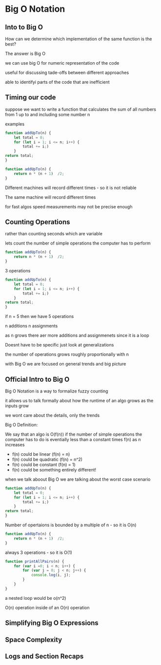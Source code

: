 # Big O Notation

## Into to Big O

How can we determine which implementation of the same function is the best?

The answer is Big O

we can use big O for numeric representation of the code

useful for discussing tade-offs between different approaches

able to identifyi parts of the code that are inefficient

## Timing our code

suppose we want to write a function that calculates the sum of all numbers from 1 up to and including some number n

examples

```javascript
function addUpTo(n) {
    let total = 0;
    for (let i = 1; i <= n; i++) {
        total += i;)
    }
return total;
}
```

```Javascript
function addUpTo(n) {
    return n * (n + 1)  /2;
}
```

Different machines will record different times - so it is not reliable

The same machine will record different times

for fast algos speed measurements may not be precise enough

## Counting Operations

rather than counting seconds which are variable

lets count the number of simple operations the computer has to perform

```Javascript
function addUpTo(n) {
    return n * (n + 1)  /2;
}
```

3 operations

```Javascript
function addUpTo(n) {
    let total = 0;
    for (let i = 1; i <= n; i++) {
        total += i;)
    }
return total;
}
```
if n = 5 then we have 5 operations

n additions
n assignments

as n grows there aer more additions and assignmenets since it is a loop

Doesnt have to be specific just look at generalizations

the number of operations grows roughly proportionally with n

with Big O we are focused on general trends and big picture

## Official Intro to Big O

Big O Notation is a way to formalize fuzzy counting

it allows us to talk formally about how the runtime of an algo grows as the inputs grow

we wont care about the details, only the trends

Big O Definition:

We say that an algo is O(f(n)) if the number of simple operations the computer has to do is eventially less than a constant times f(n) as n increases

- f(n) could be linear (f(n) = n)
- f(n) could be quadratic (f(n) = n^2)
- f(n) could be constant (f(n) = 1)
- f(n) could be something entirely different!

when we talk aboout Big O we are talking about the worst case scenario


```Javascript
function addUpTo(n) {
    let total = 0;
    for (let i = 1; i <= n; i++) {
        total += i;)
    }
return total;
}
```
Number of opertaions is bounded by a multiple of n - so it is O(n)

```Javascript
function addUpTo(n) {
    return n * (n + 1)  /2;
}
```
always 3 operations - so it is O(1)


``` javascript
function printAllPairs(n) {
    for (var i =0; i < n; i++) {
        for (var j = 0; j < n; j++) {
            console.log(i, j);
        }
    }
}
```

a nested loop would be o(n^2)

O(n) operation inside of an O(n) operation


## Simplifying Big O Expressions

## Space Complexity

## Logs and Section Recaps
